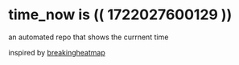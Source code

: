 # time_now is (( 1722027600129 ))

an automated repo that shows the currnent time

inspired by [breakingheatmap](https://github.com/breakingheatmap/breakingheatmap)
